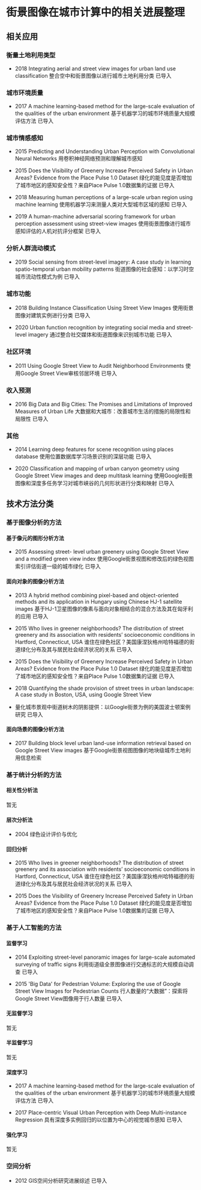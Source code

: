 # 街景图像在城市计算中的相关进展整理

## 相关应用
### 衡量土地利用类型
* 2018 Integrating aerial and street view images for urban land use classification
整合空中和街景图像以进行城市土地利用分类 已导入

### 城市环境质量
* 2017 A machine learning-based method for the large-scale evaluation of the qualities of the urban environment
基于机器学习的城市环境质量大规模评估方法 已导入

### 城市情感感知
* 2015 Predicting and Understanding Urban Perception with Convolutional Neural Networks
用卷积神经网络预测和理解城市感知

* 2015 Does the Visibility of Greenery Increase Perceived Safety in Urban Areas? Evidence from the Place Pulse 1.0 Dataset
绿化的能见度是否增加了城市地区的感知安全性？来自Place Pulse 1.0数据集的证据 已导入

* 2018 Measuring human perceptions of a large-scale urban region using machine learning
使用机器学习来测量人类对大型城市区域的感知  已导入

* 2019 A human-machine adversarial scoring framework for urban perception assessment using street-view images
使用街景图像进行城市感知评估的人机对抗评分框架 已导入

### 分析人群流动模式
* 2019 Social sensing from street-level imagery: A case study in learning spatio-temporal urban mobility patterns
街道图像的社会感知：以学习时空城市流动性模式为例 已导入

### 城市功能
* 2018 Building Instance Classification Using Street View Images
使用街景图像对建筑实例进行分类 已导入

* 2020 Urban function recognition by integrating social media and street-level imagery
通过整合社交媒体和街道图像来识别城市功能 已导入

### 社区环境
* 2011 Using Google Street View to Audit Neighborhood Environments
使用Google Street View审核邻居环境 已导入

### 收入预测
* 2016 Big Data and Big Cities: The Promises and Limitations of Improved Measures of Urban Life
大数据和大城市：改善城市生活的措施的局限性和局限性 已导入

### 其他
* 2014 Learning deep features for scene recognition using places database
使用位置数据库学习场景识别的深层功能 已导入

* 2020 Classification and mapping of urban canyon geometry using Google Street View images and deep multitask learning
使用Google街景图像和深度多任务学习对城市峡谷的几何形状进行分类和映射 已导入

## 技术方法分类
### 基于图像分析的方法
#### 基于像元的图形分析方法
* 2015 Assessing street- level urban greenery using Google Street View and a modified green view index
使用Google街景视图和修改后的绿色视图索引评估街道一级的城市绿化 已导入

#### 面向对象的图像分析方法
* 2013 A hybrid method combining pixel-based and object-oriented methods and its application in Hungary using Chinese HJ-1 satellite images
基于HJ-1卫星图像的像素与面向对象相结合的混合方法及其在匈牙利的应用 已导入

* 2015 Who lives in greener neighborhoods? The distribution of street greenery and its association with residents’ socioeconomic conditions in Hartford, Connecticut, USA
谁住在绿色社区？美国康涅狄格州哈特福德的街道绿化分布及其与居民社会经济状况的关系 已导入

* 2015 Does the Visibility of Greenery Increase Perceived Safety in Urban Areas? Evidence from the Place Pulse 1.0 Dataset
绿化的能见度是否增加了城市地区的感知安全性？来自Place Pulse 1.0数据集的证据 已导入

* 2018 Quantifying the shade provision of street trees in urban landscape: A case study in Boston, USA, using Google Street View
* 量化城市景观中街道树木的阴影提供：以Google街景为例的美国波士顿案例研究 已导入

#### 面向场景的图像分析方法
* 2017 Building block level urban land-use information retrieval based on Google Street View images
基于Google街景视图图像的地块级城市土地利用信息检索

### 基于统计分析的方法
#### 相关性分析法
暂无

#### 层次分析法
* 2004 绿色设计评价与优化

#### 回归分析
* 2015 Who lives in greener neighborhoods? The distribution of street greenery and its association with residents’ socioeconomic conditions in Hartford, Connecticut, USA
谁住在绿色社区？美国康涅狄格州哈特福德的街道绿化分布及其与居民社会经济状况的关系 已导入

* 2015 Does the Visibility of Greenery Increase Perceived Safety in Urban Areas? Evidence from the Place Pulse 1.0 Dataset
绿化的能见度是否增加了城市地区的感知安全性？来自Place Pulse 1.0数据集的证据 已导入

### 基于人工智能的方法
#### 监督学习
* 2014 Exploiting street-level panoramic images for large-scale automated surveying of traffic signs
利用街道级全景图像进行交通标志的大规模自动调查 已导入

* 2015 'Big Data' for Pedestrian Volume: Exploring the use of Google Street View Images for Pedestrian Counts
行人数量的“大数据”：探索将Google Street View图像用于行人数量 已导入

#### 无监督学习
暂无

#### 半监督学习
暂无

#### 深度学习
* 2017 A machine learning-based method for the large-scale evaluation of the qualities of the urban environment
基于机器学习的城市环境质量大规模评估方法 已导入

* 2017 Place-centric Visual Urban Perception with Deep Multi-instance Regression
具有深度多实例回归的以位置为中心的视觉城市感知 已导入

#### 强化学习
暂无

### 空间分析
* 2012 GIS空间分析研究进展综述 已导入
